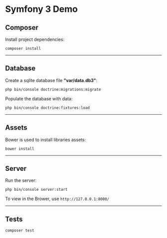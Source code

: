 Symfony 3 Demo
========================

Composer
--------------

Install project dependencies:

```
composer install
```

---

Database
--------------

Create a sqlite database file **"var/data.db3"**:

```
php bin/console doctrine:migrations:migrate
```

Populate the database with data:

```
php bin/console doctrine:fixtures:load
```

---

Assets
--------------

Bower is used to install libraries assets:

```
bower install
```

---

Server
--------------

Run the server:

```
php bin/console server:start
```

To view in the Brower, use `http://127.0.0.1:8000/`

---

Tests
--------------

```
composer test
```
